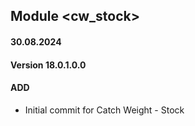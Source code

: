 ## Module <cw_stock>

#### 30.08.2024
#### Version 18.0.1.0.0
#### ADD
- Initial commit for Catch Weight - Stock
